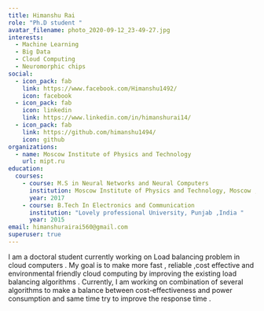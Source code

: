```yaml
---
title: Himanshu Rai
role: "Ph.D student "
avatar_filename: photo_2020-09-12_23-49-27.jpg
interests:
  - Machine Learning
  - Big Data
  - Cloud Computing
  - Neuromorphic chips
social:
  - icon_pack: fab
    link: https://www.facebook.com/Himanshu1492/
    icon: facebook
  - icon_pack: fab
    icon: linkedin
    link: https://www.linkedin.com/in/himanshurai14/
  - icon_pack: fab
    link: https://github.com/himanshu1494/
    icon: github
organizations:
  - name: Moscow Institute of Physics and Technology
    url: mipt.ru
education:
  courses:
    - course: M.S in Neural Networks and Neural Computers
      institution: Moscow Institute of Physics and Technology, Moscow , Russia
      year: 2017
    - course: B.Tech In Electronics and Communication
      institution: "Lovely professional University, Punjab ,India "
      year: 2015
email: himanshurairai560@gmail.com
superuser: true
---
```

<!--StartFragment-->

I am a doctoral student currently working on Load balancing problem in cloud computers . My goal is to make more fast , reliable ,cost effective and environmental  friendly cloud computing by improving the existing load balancing algorithms . Currently, I am working on combination of several algorithms to make a balance between cost-effectiveness and power consumption and same time try to improve the response time . 

<!--EndFragment-->
